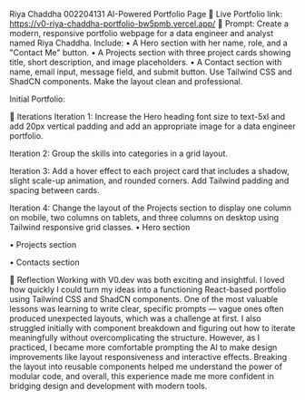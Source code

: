 Riya Chaddha
002204131
AI-Powered Portfolio Page
🔗 Live Portfolio link: https://v0-riya-chaddha-portfolio-bw5pmb.vercel.app/
📌 Prompt: Create a modern, responsive portfolio webpage for a data engineer and analyst named Riya Chaddha. Include:
•	A Hero section with her name, role, and a "Contact Me" button.
•	A Projects section with three project cards showing title, short description, and image placeholders.
•	A Contact section with name, email input, message field, and submit button. Use Tailwind CSS and ShadCN components. Make the layout clean and professional.

Initial Portfolio:
 
 
 
 
🧪 Iterations
Iteration 1:
Increase the Hero heading font size to text-5xl and add 20px vertical padding and add an appropriate image for a data engineer portfolio.
 

Iteration 2:
Group the skills into categories in a grid layout.
 
Iteration 3:
Add a hover effect to each project card that includes a shadow, slight scale-up animation, and rounded corners. Add Tailwind padding and spacing between cards.
 
Iteration 4:
Change the layout of the Projects section to display one column on mobile, two columns on tablets, and three columns on desktop using Tailwind responsive grid classes.
•	Hero section
 
 
 
•	Projects section

 
 
•	Contacts section
 
 

🧠 Reflection
Working with V0.dev was both exciting and insightful. I loved how quickly I could turn my ideas into a functioning React-based portfolio using Tailwind CSS and ShadCN components. One of the most valuable lessons was learning to write clear, specific prompts — vague ones often produced unexpected layouts, which was a challenge at first. I also struggled initially with component breakdown and figuring out how to iterate meaningfully without overcomplicating the structure. However, as I practiced, I became more comfortable prompting the AI to make design improvements like layout responsiveness and interactive effects. Breaking the layout into reusable components helped me understand the power of modular code, and overall, this experience made me more confident in bridging design and development with modern tools.


